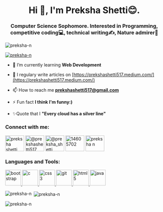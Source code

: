 <h1 align="center">Hi 👋, I'm Preksha Shetti😊.</h1>
<h3 align="center">Computer Science Sophomore. Interested in Programming, competitive coding💻, technical writing✍, Nature admirer🌱</h3>

<p align="left"> <img src="https://komarev.com/ghpvc/?username=preksha-n&label=Profile%20views&color=0e75b6&style=flat" alt="preksha-n" /> </p>

<p align="left"> <a href="https://github.com/ryo-ma/github-profile-trophy"><img src="https://github-profile-trophy.vercel.app/?username=preksha-n" alt="preksha-n" /></a> </p>

- 🌱 I’m currently learning **Web Development**

- 📝 I regulary write articles on [https://prekshashetti517.medium.com/](https://prekshashetti517.medium.com/)

- 📫 How to reach me **prekshashetti517@gmail.com**

- ⚡ Fun fact **I think I'm funny:)**

- ✨Quote that I  **"Every cloud has a silver line"**

<h3 align="left">Connect with me:</h3>
<p align="left">
<a href="https://www.linkedin.com/in/prekshashetti8/" target="_blank"><img align="center" src="https://cdn.jsdelivr.net/npm/simple-icons@3.0.1/icons/linkedin.svg" alt="preksha shetti" height="50" width="60" /></a>
<a href="https://medium.com/@prekshashetti517" target="_blank"><img align="center" src="https://cdn.jsdelivr.net/npm/simple-icons@3.0.1/icons/medium.svg" alt="@prekshashetti517" height="50" width="60" /></a>
<a href="https://twitter.com/@preksha_shetti" target="_blank"><img align="center" src="https://cdn.jsdelivr.net/npm/simple-icons@3.0.1/icons/twitter.svg" alt="@preksha_shetti" height="50" width="60" /></a>
<a href="https://stackoverflow.com/users/14605702" target="_blank"><img align="center" src="https://cdn.jsdelivr.net/npm/simple-icons@3.0.1/icons/stackoverflow.svg" alt="14605702" height="50" width="60" /></a>
<a href="https://www.facebook.com/preksha.shetti/" target="_blank"><img align="center" src="https://cdn.jsdelivr.net/npm/simple-icons@3.0.1/icons/facebook.svg" alt="preksha n" height="50" width="60" /></a>

</p>

<h3 align="left">Languages and Tools:</h3>
<p align="left"> <a href="https://getbootstrap.com" target="_blank"> <img src="https://devicons.github.io/devicon/devicon.git/icons/bootstrap/bootstrap-plain.svg" alt="bootstrap" width="50" height="50"/> </a> <a href="https://www.cprogramming.com/" target="_blank"> <img src="https://devicons.github.io/devicon/devicon.git/icons/c/c-original.svg" alt="c" width="50" height="50"/> </a> <a href="https://www.w3schools.com/css/" target="_blank"> <img src="https://devicons.github.io/devicon/devicon.git/icons/css3/css3-original-wordmark.svg" alt="css3" width="50" height="50"/> </a> <a href="https://git-scm.com/" target="_blank"> <img src="https://www.vectorlogo.zone/logos/git-scm/git-scm-icon.svg" alt="git" width="50" height="50"/> </a> <a href="https://www.w3.org/html/" target="_blank"> <img src="https://devicons.github.io/devicon/devicon.git/icons/html5/html5-original-wordmark.svg" alt="html5" width="50" height="50"/> </a> <a href="https://www.java.com" target="_blank"> <img src="https://devicons.github.io/devicon/devicon.git/icons/java/java-original-wordmark.svg" alt="java" width="50" height="50"/> </a> </p>

<p><img align="left" src="https://github-readme-stats.vercel.app/api/top-langs?username=preksha-n&show_icons=true&locale=en&layout=compact" alt="preksha-n" /></p>

<p>&nbsp;<img align="center" src="https://github-readme-stats.vercel.app/api?username=preksha-n&show_icons=true&locale=en" alt="preksha-n" /></p>

<p><img align="center" src="https://github-readme-streak-stats.herokuapp.com/?user=preksha-n&" alt="preksha-n" /></p>
